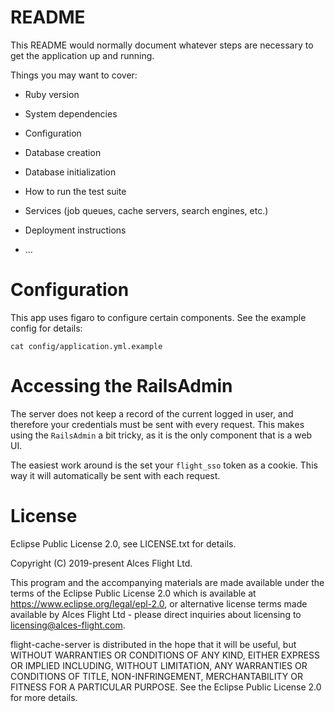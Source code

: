 # README

This README would normally document whatever steps are necessary to get the
application up and running.

Things you may want to cover:

* Ruby version

* System dependencies

* Configuration

* Database creation

* Database initialization

* How to run the test suite

* Services (job queues, cache servers, search engines, etc.)

* Deployment instructions

* ...

# Configuration

This app uses figaro to configure certain components. See the example config for
details:

```
cat config/application.yml.example
```

# Accessing the RailsAdmin

The server does not keep a record of the current logged in user, and therefore
your credentials must be sent with every request. This makes using the
`RailsAdmin` a bit tricky, as it is the only component that is a web UI.

The easiest work around is the set your `flight_sso` token as a cookie. This
way it will automatically be sent with each request.

# License
Eclipse Public License 2.0, see LICENSE.txt for details.

Copyright (C) 2019-present Alces Flight Ltd.

This program and the accompanying materials are made available under the terms of the Eclipse Public License 2.0 which is available at https://www.eclipse.org/legal/epl-2.0, or alternative license terms made available by Alces Flight Ltd - please direct inquiries about licensing to licensing@alces-flight.com.

flight-cache-server is distributed in the hope that it will be useful, but WITHOUT WARRANTIES OR CONDITIONS OF ANY KIND, EITHER EXPRESS OR IMPLIED INCLUDING, WITHOUT LIMITATION, ANY WARRANTIES OR CONDITIONS OF TITLE, NON-INFRINGEMENT, MERCHANTABILITY OR FITNESS FOR A PARTICULAR PURPOSE. See the Eclipse Public License 2.0 for more details.

